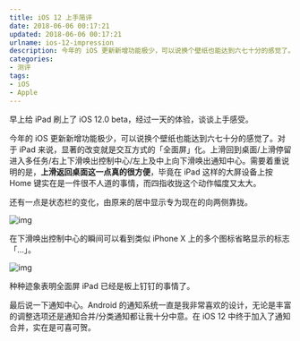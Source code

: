 ```yaml
---
title: iOS 12 上手简评
date: 2018-06-06 00:17:21
updated: 2018-06-06 00:17:21
urlname: ios-12-impression
description: 今年的 iOS 更新新增功能极少，可以说换个壁纸也能达到六七十分的感觉了。
categories:
- 测评
tags:
- iOS
- Apple
---
```


早上给 iPad 刷上了 iOS 12.0 beta，经过一天的体验，谈谈上手感受。

今年的 iOS 更新新增功能极少，可以说换个壁纸也能达到六七十分的感觉了。对于 iPad 来说，显著的改变就是交互方式的「全面屏」化。上滑回到桌面/上滑停留进入多任务/右上下滑唤出控制中心/左上及中上向下滑唤出通知中心。需要着重说明的是，**上滑返回桌面这一点真的很方便**，毕竟在 iPad 这样的大屏设备上按 Home 键实在是一件很不人道的事情，而四指收拢这个动作幅度又太大。

还有一点是状态栏的变化，由原来的居中显示专为现在的向两侧靠拢。

![img](状态栏.jpg)

在下滑唤出控制中心的瞬间可以看到类似 iPhone X 上的多个图标省略显示的标志「…」。

![img](控制中心.jpg)

种种迹象表明全面屏 iPad 已经是板上钉钉的事情了。

最后说一下通知中心。Android 的通知系统一直是我非常喜欢的设计，无论是丰富的调整选项还是通知合并/分类通知都让我十分中意。在 iOS 12 中终于加入了通知合并，实在是可喜可贺。